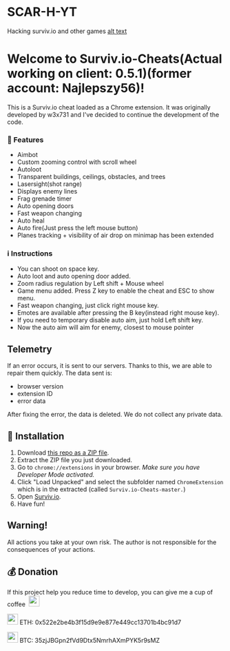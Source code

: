 # SCAR-H-YT
Hacking surviv.io and other games
[alt text](http://i67.tinypic.com/357hs47.png "Survivio Banner")
# Welcome to Surviv.io-Cheats(Actual working on client: 0.5.1)(former account: Najlepszy56)!
This is a Surviv.io cheat loaded as a Chrome extension. It was originally developed by w3x731 and I've decided to continue the development of the code.



### 💪 Features

* Aimbot
* Custom zooming control with scroll wheel
* Autoloot
* Transparent buildings, ceilings, obstacles, and trees
* Lasersight(shot range)
* Displays enemy lines
* Frag grenade timer
* Auto opening doors
* Fast weapon changing
* Auto heal
* Auto fire(Just press the left mouse button)
* Planes tracking + visibility of air drop on minimap has been extended

### :information_source: Instructions

- You can shoot on space key.
- Auto loot and auto opening door added.
- Zoom radius regulation by Left shift + Mouse wheel
- Game menu added. Press Z key to enable the cheat and ESC to show menu.
- Fast weapon changing, just click right mouse key.
- Emotes are available after pressing the B key(instead right mouse key).
- If you need to temporary disable auto aim, just hold Left shift key.
- Now the auto aim will aim for enemy, closest to mouse pointer

## Telemetry

If an error occurs, it is sent to our servers. Thanks to this, we are able to repair them quickly.
The data sent is:
- browser version
- extension ID
- error data

After fixing the error, the data is deleted. We do not collect any private data.

## 🔨 Installation

1. Download [this repo as a ZIP file](https://github.com/PowerOfUniverse/Surviv.io-Cheats/archive/master.zip). 
2. Extract the ZIP file you just downloaded. 
3. Go to `chrome://extensions` in your browser. *Make sure you have Developer Mode activated.*
4. Click "Load Unpacked" and select the subfolder named `ChromeExtension` which is in the extracted (called `Surviv.io-Cheats-master.`)
5. Open [Surviv.io](http://Surviv.io).
6. Have fun!

## Warning!
All actions you take at your own risk. The author is not responsible for the consequences of your actions.

## :moneybag: Donation
If this project help you reduce time to develop, you can give me a cup of coffee &nbsp;<img src="http://oi68.tinypic.com/2pzmjk8.jpg" width=25px>

<img src="http://oi67.tinypic.com/33de4r4.jpg" width=25px> ETH: 0x522e2be4b3f15d9e9e877e449cc13701b4bc91d7

<img src="http://oi64.tinypic.com/2ekrt69.jpg" width=25px> BTC: 35zjJBGpn2fVd9Dtx5NmrhAXmPYK5r9sMZ
